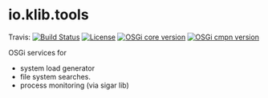 # io.klib.tools

Travis: [![Build Status](https://api.travis-ci.org/klibio/io.klib.tools.svg?branch=master)](https://travis-ci.org/klibio/io.klib.tools)
[![License](https://img.shields.io/badge/LICENSE-EPLv2-blue.svg)](https://www.eclipse.org/legal/epl-2.0/)
[![OSGi core version](https://img.shields.io/badge/OSGi%20core.spec-R7-blue.svg)](https://osgi.org/specification/osgi.core/7.0.0/)
[![OSGi cmpn version](https://img.shields.io/badge/OSGi%20cmpn.spec-R7-blue.svg)](https://osgi.org/specification/osgi.cmpn/7.0.0/)


OSGi services for 

* system load generator
* file system searches.
* process monitoring (via sigar lib)
